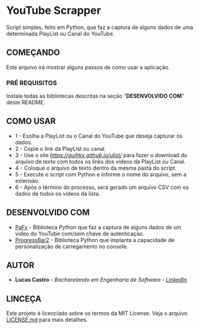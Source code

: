 # YouTube Scrapper

Script simples, feito em Python, que faz a captura de alguns dados de uma determinada PlayList ou Canal do YouTube.

## COMEÇANDO

Este arquivo irá mostrar alguns passos de como usar a aplicação.

### PRÉ REQUISITOS

Instale todas as bibliotecas descritas na seção "**DESENVOLVIDO COM**" deste README.

## COMO USAR

- 1 - Esolha a PlayList ou o Canal do YouTube que deseja capturar os dados.
- 2 - Copie o link da PlayList ou canal.
- 3 - Use o site *https://guihkx.github.io/ulist/* para fazer o download do arquivo de texto com todos os links dos videos da PlayList ou Canal.
- 4 - Coloque o arquivo de texto dentro da mesma pasta do script.
- 5 - Execute o script com Python e informe o nome do arquivo, sem a extensão.
- 6 - Após o término do processo, será gerado um arquivo CSV com os dados de todos os videos da lista.

## DESENVOLVIDO COM

- [PaFy](https://pypi.org/project/pafy/) - Biblioteca Python que faz a captura de alguns dados de um video do YouTube com/sem chave de autenticação.
- [ProgressBar2](https://pypi.org/project/progressbar2/) - Biblioteca Python que implanta a capacidade de personalização de carregamento no console.

## AUTOR

- **Lucas Castro** - *Bacharelando em Engenharia de Software* - [LinkedIn](https://www.linkedin.com/in/lucascastro99/)

## LINCEÇA

Este projeto é licenciado sobre os termos da MIT License. Veja o arquivo [LICENSE.md](LICENSE.md) para mais detalhes.
